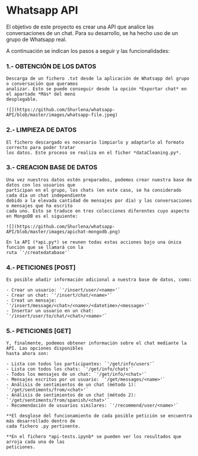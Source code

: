 # Whatsapp API

El objetivo de este proyecto es crear una API que analice las conversaciones de un chat. Para su desarrollo, se ha hecho uso de un grupo de Whatsapp real.

A continuación se indican los pasos a seguir y las funcionalidades:

### 1.- OBTENCIÓN DE LOS DATOS

    Descarga de un fichero .txt desde la aplicación de Whatsapp del grupo o conversación que queramos
    analizar. Esto se puede conseguir desde la opción *Exportar chat* en el apartado *Más* del menú
    desplegable.

    ![](https://github.com/Shurlena/whatsapp-API/blob/master/images/whatsapp-file.jpeg)

### 2.- LIMPIEZA DE DATOS

    El fichero descargado es necesario limpiarlo y adaptarlo al formato correcto para poder tratar
    los datos. Este proceso se realiza en el ficher *dataCleaning.py*.

### 3.- CREACION BASE DE DATOS

    Una vez nuestros datos estén preparados, podemos crear nuestra base de datos con los usuarios que
    participan en el grupo, los chats (en este caso, se ha considerado cada día un chat independiente
    debido a la elevada cantidad de mensajes por día) y las conversaciones o mensajes que ha escrito
    cada uno. Esto se traduce en tres colecciones diferentes cuyo aspecto en MongoDB es el siguiente:

    ![](https://github.com/Shurlena/whatsapp-API/blob/master/images/apichat-mongodb.png)

    En la API (*api.py*) se reunen todas estas acciones bajo una única función que se llamará con la
    ruta `'/createdatabase'`

### 4.- PETICIONES [POST]

    Es posible añadir información adicional a nuestra base de datos, como:

    - Crear un usuario: `'/insert/user/<name>'`
    - Crear un chat: `'/insert/chat/<name>'`
    - Creat un mensaje: `'/insert/message/<chat>/<name>/<datetime>/<message>'`
    - Insertar un usuario en un chat: `'/insert/user/to/chat/<chat>/<name>'`

### 5.- PETICIONES [GET]

    Y, finalmente, podemos obtener información sobre el chat mediante la API. Las opciones disponibles
    hasta ahora son:

    - Lista con todos los participantes: `'/get/info/users'`
    - Lista con todos los chats: `'/get/info/chats'`
    - Todos los mensajes de un chat: `'/get/info/<chat>'`
    - Mensajes escritos por un usuario: `'/get/messages/<name>'`
    - Análisis de sentimientos de un chat (método 1): `'/get/sentiments/from/<chat>'`
    - Análisis de sentimientos de un chat (método 2): `'/get/sentiments/from/spanish/<chat>'`
    - Recomendación de usuarios similares: `'/recommend/user/<name>'`

    **El desglose del funcionamiento de cada posible petición se encuentra más desarrollado dentro de
    cada fichero .py pertinente.

    **En el fichero *api-tests.ipynb* se pueden ver los resultados que arroja cada una de las
    peticiones.